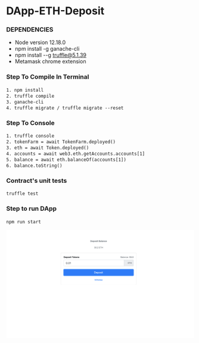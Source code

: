 # DApp-ETH-Deposit

### DEPENDENCIES

* Node version 12.18.0
* npm install -g ganache-cli
* npm install --g truffle@5.1.39
* Metamask chrome extension

### Step To Compile In Terminal

```
1. npm install
2. truffle compile
3. ganache-cli
4. truffle migrate / truffle migrate --reset
```

### Step To Console

```
1. truffle console
2. tokenFarm = await TokenFarm.deployed()
3. eth = await Token.deployed()
4. accounts = await web3.eth.getAccounts.accounts[1]
5. balance = await eth.balanceOf(accounts[1])
6. balance.toString()
```

### Contract's unit tests

```
truffle test 
```

### Step to run DApp

```
npm run start
```

![Dapp](https://github.com/andresudi/DApp-ETH-Deposit/blob/master/Dapp.png)
